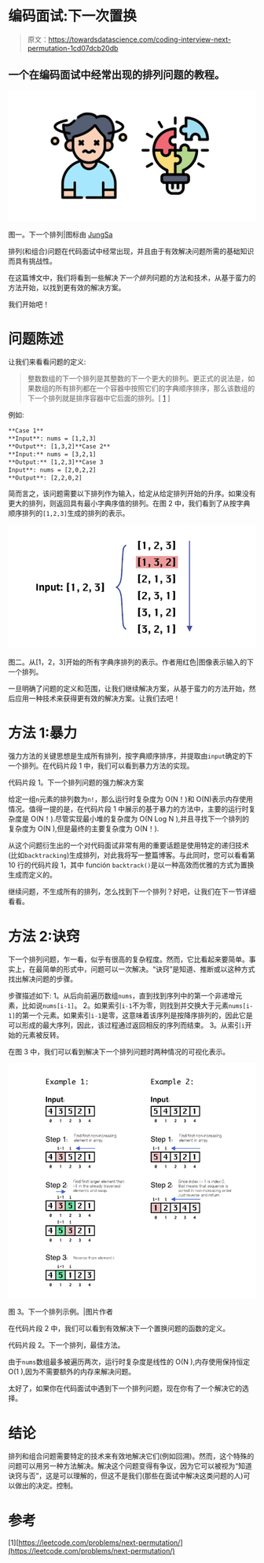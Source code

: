 # 编码面试:下一次置换

> 原文：<https://towardsdatascience.com/coding-interview-next-permutation-1cd07dcb20db>

## 一个在编码面试中经常出现的排列问题的教程。

![](img/74d2dcc7e9b595f73c84dc55e2e26fa1.png)

图一。下一个排列|图标由 [JungSa](https://www.flaticon.com/authors/jungsa)

排列(和组合)问题在代码面试中经常出现，并且由于有效解决问题所需的基础知识而具有挑战性。

在这篇博文中，我们将看到一些解决*下一个排列*问题的方法和技术，从基于蛮力的方法开始，以找到更有效的解决方案。

我们开始吧！

# 问题陈述

让我们来看看问题的定义:

> 整数数组的下一个排列是其整数的下一个更大的排列。更正式的说法是，如果数组的所有排列都在一个容器中按照它们的字典顺序排序，那么该数组的下一个排列就是排序容器中它后面的排列。[ [1](https://leetcode.com/problems/next-permutation/) ]

例如:

```
**Case 1**
**Input**: nums = [1,2,3]
**Output**: [1,3,2]**Case 2**
**Input:** nums = [3,2,1]
**Output:** [1,2,3]**Case 3
Input**: nums = [2,0,2,2]
**Output**: [2,2,0,2]
```

简而言之，该问题需要以下排列作为输入，给定从给定排列开始的升序。如果没有更大的排列，则返回具有最小字典序值的排列。在图 2 中，我们看到了从按字典顺序排列的`[1,2,3]`生成的排列的表示。

![](img/9652de0c1ed067f7678e65d38c358cae.png)

图二。从[1，2，3]开始的所有字典序排列的表示。作者用红色|图像表示输入的下一个排列。

一旦明确了问题的定义和范围，让我们继续解决方案，从基于蛮力的方法开始，然后应用一种技术来获得更有效的解决方案。让我们去吧！

# 方法 1:暴力

强力方法的关键思想是生成所有排列，按字典顺序排序，并提取由`input`确定的下一个排列。在代码片段 1 中，我们可以看到暴力方法的实现。

代码片段 1。下一个排列问题的强力解决方案

给定一组`n`元素的排列数为`n!`，那么运行时复杂度为 O(N！)和 O(N)表示内存使用情况。值得一提的是，在代码片段 1 中展示的基于暴力的方法中，主要的运行时复杂度是 O(N！).尽管实现最小堆的复杂度为 O(N Log N ),并且寻找下一个排列的复杂度为 O(N ),但是最终的主要复杂度为 O(N！).

从这个问题衍生出的一个对代码面试非常有用的重要话题是使用特定的递归技术(比如`backtracking`)生成排列，对此我将写一整篇博客。与此同时，您可以看看第 10 行的代码片段 1，其中 función `backtrack()`是以一种高效而优雅的方式为置换生成而定义的。

继续问题，不生成所有的排列，怎么找到下一个排列？好吧，让我们在下一节详细看看。

# 方法 2:诀窍

下一个排列问题，乍一看，似乎有很高的复杂程度。然而，它比看起来要简单。事实上，在最简单的形式中，问题可以一次解决。“诀窍”是知道、推断或以这种方式找出解决问题的步骤。

步骤描述如下:
1。从后向前遍历数组`nums`，直到找到序列中的第一个非递增元素，比如说`nums[i-1]`。
2。如果索引`i-1`不为零，则找到并交换大于元素`nums[i-1]`的第一个元素。如果索引`i-1`是零，这意味着该序列是按降序排列的，因此它是可以形成的最大序列，因此，该过程通过返回相反的序列而结束。
3。从索引`i`开始的元素被反转。

在图 3 中，我们可以看到解决下一个排列问题时两种情况的可视化表示。

![](img/9a2a257f96ec545545349d9daefe258a.png)

图 3。下一个排列示例。|图片作者

在代码片段 2 中，我们可以看到有效解决下一个置换问题的函数的定义。

代码片段 2。下一个排列，最佳方法。

由于`nums`数组最多被遍历两次，运行时复杂度是线性的 O(N ),内存使用保持恒定 O(1 ),因为不需要额外的内存来解决问题。

太好了，如果你在代码面试中遇到下一个排列问题，现在你有了一个解决它的选择。

# 结论

排列和组合问题需要特定的技术来有效地解决它们(例如回溯)。然而，这个特殊的问题可以用另一种方法解决。解决这个问题变得有争议，因为它可以被视为“知道诀窍与否”，这是可以理解的，但这不是我们(那些在面试中解决这类问题的人)可以做出的决定。控制。

# 参考

[1][https://leetcode.com/problems/next-permutation/](https://leetcode.com/problems/next-permutation/)